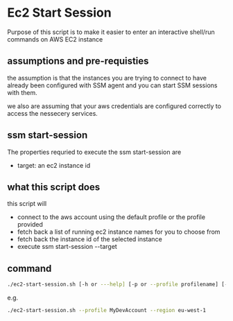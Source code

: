 # Ec2 Start Session

Purpose of this script is to make it easier to enter an interactive shell/run commands on AWS EC2 instance

## assumptions and pre-requisties

the assumption is that the instances you are trying to connect to have already been configured with SSM agent and you can start SSM sessions with them.

we also are assuming that your aws credentials are configured correctly to access the nessecery services.

## ssm start-session

The properties requried to execute the ssm start-session  are

- target: an ec2 instance id

## what this script does

this script will

- connect to the aws account using the default profile or the profile provided
- fetch back a list of running ec2 instance names for you to choose from
- fetch back the instance id of the selected instance
- execute ssm start-session --target <instance-id>


## command

```bash
./ec2-start-session.sh [-h or ---help] [-p or --profile profilename] [-r or --region awsregion]
```

e.g.

```bash
./ec2-start-session.sh --profile MyDevAccount --region eu-west-1
```
